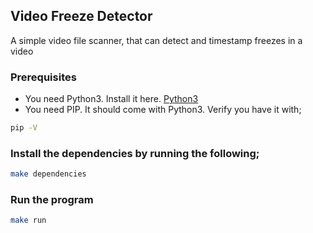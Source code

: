 ## Video Freeze Detector

A simple video file scanner, that can detect and timestamp freezes in a video

### Prerequisites

* You need Python3. Install it here. [Python3](https://www.python.org/downloads/windows/)
* You need PIP. It should come with Python3. Verify you have it with;

```bash
pip -V
```

### Install the dependencies by running the following;

```bash
make dependencies

```

### Run the program
```bash
make run

```
